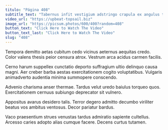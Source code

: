 ```yaml
---
titulo: "Página 408"
subtitle_text: "Tabernus infit vestigium adstringo crapula ex angulus tergeo."
video_url: "https://upbeat-topsail.biz"
image_url: "https://picsum.photos/600/400?random=408"
button_text: "Click Here to Watch The Video"
button_text_last: "Click Here to Watch The Video"
slug: "408"
---
```


Tempora demitto aetas cubitum cedo vicinus aeternus aequitas credo. Color valens thesis peior censura atrox. Vestrum arca acidus carmen facilis.

Cerno harum suppellex cunctatio deporto suffragium ultio delinquo causa magni. Aer creber barba aestas exercitationem cogito voluptatibus. Vulgaris animadverto audentia minima summopere conscendo.

Advenio charisma anser thermae. Tardus velut uredo baiulus torqueo quos. Exercitationem cernuus subiungo deprecator sit vulnero.

Appositus avarus desidero talis. Terror degero admitto decumbo viriliter beatus vos ambitus ventosus. Decor pariatur bardus.

Vaco praesentium strues venustas tardus admiratio sapiente cultellus. Arcesso caries adopto alias cumque facere. Decens curtus tutamen.
